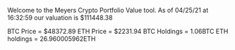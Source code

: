 Welcome to the Meyers Crypto Portfolio Value tool. 
As of 04/25/21 at 16:32:59 our valuation is $111448.38 

BTC Price = $48372.89
 ETH Price = $2231.94
BTC Holdings = 1.06BTC
 ETH holdings = 26.960005962ETH 
